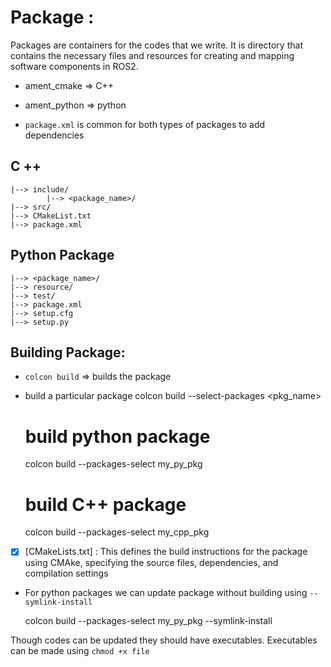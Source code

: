 # Package :

Packages are containers for the codes that we write. It is directory that contains the necessary files and resources for creating and mapping software components in ROS2.

* ament_cmake => C++
* ament_python => python

* `package.xml` is common for both types of packages to add dependencies

## C ++

    |--> include/
            |--> <package_name>/
    |--> src/
    |--> CMakeList.txt
    |--> package.xml

## Python Package

    |--> <package_name>/
    |--> resource/
    |--> test/
    |--> package.xml
    |--> setup.cfg
    |--> setup.py

## Building Package:

* `colcon build` => builds the package

* build a particular package
    colcon build --select-packages <pkg_name>

    # build python package
    colcon build --packages-select my_py_pkg

    # build C++ package
    colcon build --packages-select my_cpp_pkg

- [x] [CMakeLists.txt] : This defines the build instructions for the package using CMAke, specifying the source files, dependencies, and compilation settings

* For python packages we can update package without building using `--symlink-install`

    colcon build --packages-select my_py_pkg --symlink-install

Though codes can be updated they should have executables. Executables can be made using `chmod +x file`
